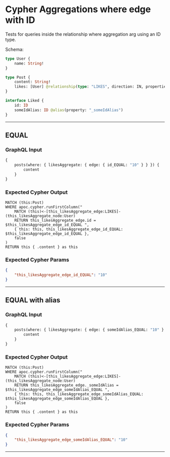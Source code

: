 # Cypher Aggregations where edge with ID

Tests for queries inside the relationship where aggregation arg using an ID type.

Schema:

```graphql
type User {
    name: String!
}

type Post {
    content: String!
    likes: [User] @relationship(type: "LIKES", direction: IN, properties: "Liked")
}

interface Liked {
    id: ID
    someIdAlias: ID @alias(property: "_someIdAlias")
}
```

---

## EQUAL

### GraphQL Input

```graphql
{
    posts(where: { likesAggregate: { edge: { id_EQUAL: "10" } } }) {
        content
    }
}
```

### Expected Cypher Output

```cypher
MATCH (this:Post)
WHERE apoc.cypher.runFirstColumn("
    MATCH (this)<-[this_likesAggregate_edge:LIKES]-(this_likesAggregate_node:User)
    RETURN this_likesAggregate_edge.id = $this_likesAggregate_edge_id_EQUAL ",
    { this: this, this_likesAggregate_edge_id_EQUAL: $this_likesAggregate_edge_id_EQUAL },
    false
)
RETURN this { .content } as this
```

### Expected Cypher Params

```json
{
    "this_likesAggregate_edge_id_EQUAL": "10"
}
```

---

## EQUAL with alias

### GraphQL Input

```graphql
{
    posts(where: { likesAggregate: { edge: { someIdAlias_EQUAL: "10" } } }) {
        content
    }
}
```

### Expected Cypher Output

```cypher
MATCH (this:Post)
WHERE apoc.cypher.runFirstColumn("
    MATCH (this)<-[this_likesAggregate_edge:LIKES]-(this_likesAggregate_node:User)
    RETURN this_likesAggregate_edge._someIdAlias = $this_likesAggregate_edge_someIdAlias_EQUAL ",
    { this: this, this_likesAggregate_edge_someIdAlias_EQUAL: $this_likesAggregate_edge_someIdAlias_EQUAL },
    false
)
RETURN this { .content } as this
```

### Expected Cypher Params

```json
{
    "this_likesAggregate_edge_someIdAlias_EQUAL": "10"
}
```

---
